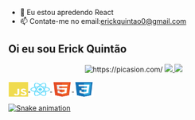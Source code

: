 
- 🌱 Eu estou apredendo React
- 📫 Contate-me no email:erickquintao0@gmail.com
## Oi eu sou Erick Quintão
<div align="center">
    <a ><img src="https://i.picasion.com/pic92/e33c213b5562f8b60e873a0d8a1b2757.gif"  right="300"width="140" height="150" border="0" alt="https://picasion.com/" /></a>
  <a href="https://github.com/ErickQuintao">
  <img height="150em" src="https://github-readme-stats.vercel.app/api?username=ErickQuintao&show_icons=true&theme=dark&include_all_commits=true&count_private=true"/>
  <img height="150em" src="https://github-readme-stats.vercel.app/api/top-langs/?username=ErickQuintao&layout=compact&langs_count=7&theme=dark"/>
</div>
<div style="display: inline_block"><br>
  <img align="center" alt="Erick-Js" height="30" width="40" src="https://raw.githubusercontent.com/devicons/devicon/master/icons/javascript/javascript-plain.svg">
  <img align="center" alt="Erick-React" height="30" width="40" src="https://raw.githubusercontent.com/devicons/devicon/master/icons/react/react-original.svg">
  <img align="center" alt="Erick-HTML" height="30" width="40" src="https://raw.githubusercontent.com/devicons/devicon/master/icons/html5/html5-original.svg">
  <img align="center" alt="Erick-CSS" height="30" width="40" src="https://raw.githubusercontent.com/devicons/devicon/master/icons/css3/css3-original.svg">

  
  ![Snake animation](https://github.com/ErickQuintao/ErickQuintao/blob/output/github-contribution-grid-snake.svg)
</div>

